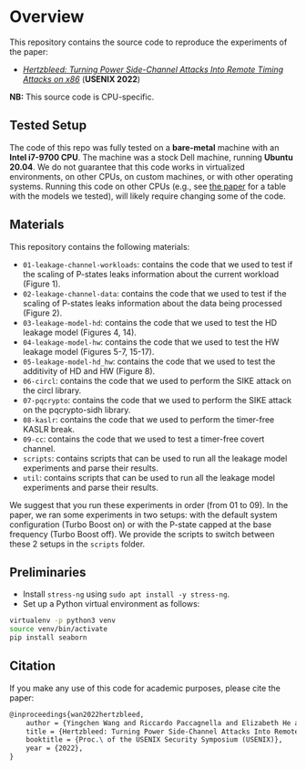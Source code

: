 # Overview

This repository contains the source code to reproduce the experiments of the paper:

- [_Hertzbleed: Turning Power Side-Channel Attacks Into Remote Timing Attacks on x86_][paper] (__USENIX 2022__)

**NB:** This source code is CPU-specific.

## Tested Setup

The code of this repo was fully tested on a **bare-metal** machine with an **Intel i7-9700 CPU**.
The machine was a stock Dell machine, running **Ubuntu 20.04**.
We do not guarantee that this code works in virtualized environments, on other CPUs, on custom machines, or with other operating systems.
Running this code on other CPUs (e.g., see [the paper][paper] for a table with the models we tested), will likely require changing some of the code.

## Materials

This repository contains the following materials:
- `01-leakage-channel-workloads`: contains the code that we used to test if the scaling of P-states leaks information about the current workload (Figure 1).
- `02-leakage-channel-data`: contains the code that we used to test if the scaling of P-states leaks information about the data being processed (Figure 2).
- `03-leakage-model-hd`: contains the code that we used to test the HD leakage model (Figures 4, 14).
- `04-leakage-model-hw`: contains the code that we used to test the HW leakage model (Figures 5-7, 15-17).
- `05-leakage-model-hd_hw`: contains the code that we used to test the additivity of HD and HW (Figure 8).
- `06-circl`: contains the code that we used to perform the SIKE attack on the circl library.
- `07-pqcrypto`: contains the code that we used to perform the SIKE attack on the pqcrypto-sidh library.
- `08-kaslr`: contains the code that we used to perform the timer-free KASLR break.
- `09-cc`: contains the code that we used to test a timer-free covert channel.
- `scripts`: contains scripts that can be used to run all the leakage model experiments and parse their results.
- `util`: contains scripts that can be used to run all the leakage model experiments and parse their results.

We suggest that you run these experiments in order (from 01 to 09).
In the paper, we ran some experiments in two setups: with the default system configuration (Turbo Boost on) or with the P-state capped at the base frequency (Turbo Boost off).
We provide the scripts to switch between these 2 setups in the `scripts` folder.

## Preliminaries

- Install `stress-ng` using `sudo apt install -y stress-ng`.
- Set up a Python virtual environment as follows: 
```sh
virtualenv -p python3 venv
source venv/bin/activate
pip install seaborn
```

## Citation

If you make any use of this code for academic purposes, please cite the paper:

```tex
@inproceedings{wan2022hertzbleed,
    author = {Yingchen Wang and Riccardo Paccagnella and Elizabeth He and Hovav Shacham and Christopher W. Fletcher and David Kohlbrenner},
    title = {Hertzbleed: Turning Power Side-Channel Attacks Into Remote Timing Attacks on x86},
    booktitle = {Proc.\ of the USENIX Security Symposium (USENIX)},
    year = {2022},
}
```

[paper]: https://www.hertzbleed.com/hertzlbeed.pdf

